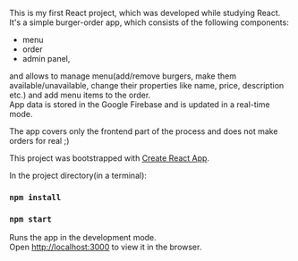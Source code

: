 This is my first React project, which was developed while studying React.
It's a simple burger-order app, which consists of the following components:
- menu
- order
- admin panel,

and allows to manage menu(add/remove burgers, make them available/unavailable, change their properties like name, price, description etc.) 
and add menu items to the order. <br />
App data is stored in the Google Firebase and is updated in a real-time mode. <br />

The app covers only the frontend part of the process and does not make orders for real ;)



This project was bootstrapped with [Create React App](https://github.com/facebook/create-react-app).

In the project directory(in a terminal):

### `npm install`
### `npm start`

Runs the app in the development mode.<br />
Open [http://localhost:3000](http://localhost:3000) to view it in the browser.
